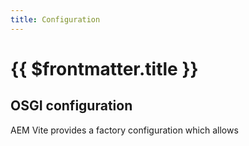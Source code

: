 ```yaml
---
title: Configuration
---
```


# {{ $frontmatter.title }}

## OSGI configuration

AEM Vite provides a factory configuration which allows
